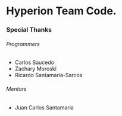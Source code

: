 Hyperion Team Code.
======

### Special Thanks
###### Programmers
* Carlos Saucedo
* Zachary Moroski
* Ricardo Santamaria-Sarcos

###### Mentors
* Juan Carlos Santamaria

